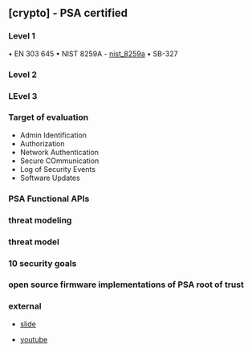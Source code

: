 ## [crypto] - PSA certified


### Level 1
• EN 303 645
• NIST 8259A
    - [nist_8259a](https://nvlpubs.nist.gov/nistpubs/ir/2020/NIST.IR.8259A.pdf)
• SB-327


### Level 2


### LEvel 3


### Target of evaluation
* Admin Identification
* Authorization
* Network Authentication
* Secure COmmunication
* Log of Security Events
* Software Updates

### PSA Functional APIs


### threat modeling

### threat model

### 10 security goals

### open source firmware implementations of PSA root of trust


### external
* [slide](https://www.nuvoton.com/export/sites/nuvoton/landing/m2354/2022-Nuvoton-IoT-Security-Tech-Forum_Bringing-Security-to-the-IoT-with-PSA-Certified.pdf)

* [youtube](https://youtu.be/iNlz5fCOn6U)
